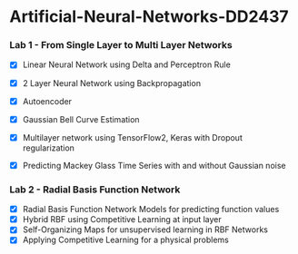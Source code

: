 # Artificial-Neural-Networks-DD2437

### Lab 1 - From Single Layer to Multi Layer Networks
- [x] Linear Neural Network using Delta and Perceptron Rule
- [x] 2 Layer Neural Network using Backpropagation
- [x] Autoencoder
- [x] Gaussian Bell Curve Estimation
- [x] Multilayer network using TensorFlow2, Keras with Dropout regularization
- [x] Predicting Mackey Glass Time Series with and without Gaussian noise


### Lab 2 - Radial Basis Function Network
- [x] Radial Basis Function Network Models for predicting function values
- [x] Hybrid RBF using Competitive Learning at input layer
- [x] Self-Organizing Maps for unsupervised learning in RBF Networks
- [x] Applying Competitive Learning for a physical problems
